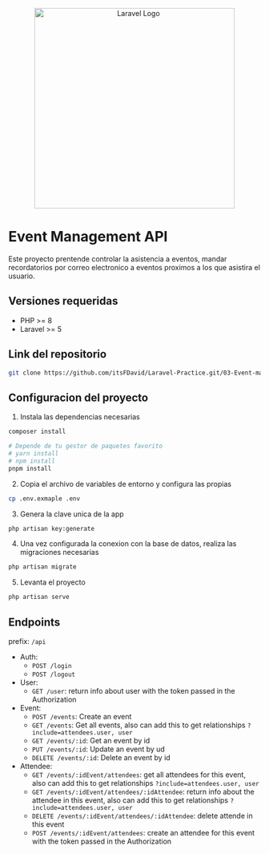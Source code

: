 <p align="center"><a href="https://laravel.com" target="_blank"><img src="https://raw.githubusercontent.com/laravel/art/master/logo-lockup/5%20SVG/2%20CMYK/1%20Full%20Color/laravel-logolockup-cmyk-red.svg" width="400" alt="Laravel Logo"></a></p>

# Event Management API

Este proyecto prentende controlar la asistencia a eventos, mandar recordatorios por correo electronico a eventos proximos a los que asistira el usuario.

## Versiones requeridas

-   PHP >= 8
-   Laravel >= 5

## Link del repositorio

```bash
git clone https://github.com/itsFDavid/Laravel-Practice.git/03-Event-management
```

## Configuracion del proyecto

1. Instala las dependencias necesarias

```bash
composer install

# Depende de tu gestor de paquetes favorito
# yarn install
# npm install
pnpm install
```

2. Copia el archivo de variables de entorno y configura las propias

```bash
cp .env.exmaple .env
```

3. Genera la clave unica de la app

```bash
php artisan key:generate
```

4. Una vez configurada la conexion con la base de datos, realiza las migraciones necesarias

```bash
php artisan migrate
```

5. Levanta el proyecto

```bash
php artisan serve
```

## Endpoints

prefix: `/api`

-   Auth:
    -   `POST /login`
    -   `POST /logout`
-   User:
    -   `GET /user`: return info about user with the token passed in the Authorization
-   Event:
    -   `POST /events`: Create an event
    -   `GET /events`: Get all events, also can add this to get relationships `?include=attendees.user, user`
    -   `GET /events/:id`: Get an event by id
    -   `PUT /events/:id`: Update an event by ud
    -   `DELETE /events/:id`: Delete an event by id
-   Attendee:
    -   `GET /events/:idEvent/attendees`: get all attendees for this event, also can add this to get relationships `?include=attendees.user, user`
    -   `GET /events/:idEvent/attendees/:idAttendee`: return info about the attendee in this event, also can add this to get relationships `?include=attendees.user, user`
    -   `DELETE /events/:idEvent/attendees/:idAttendee`: delete attende in this event
    -   `POST /events/:idEvent/attendees`: create an attendee for this event with the token passed in the Authorization
